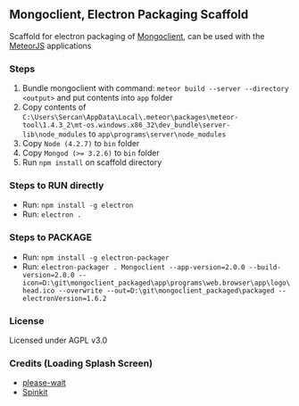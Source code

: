## Mongoclient, Electron Packaging Scaffold
Scaffold for electron packaging of [Mongoclient](https://github.com/mongoclient/mongoclient), can be used with the [MeteorJS](https://github.com/meteor/meteor) applications

### Steps
1. Bundle mongoclient with command: `meteor build --server --directory <output>` and put contents into `app` folder
2. Copy contents of `C:\Users\Sercan\AppData\Local\.meteor\packages\meteor-tool\1.4.3_2\mt-os.windows.x86_32\dev_bundle\server-lib\node_modules` to `app\programs\server\node_modules`
3. Copy `Node (4.2.7)` to `bin` folder
4. Copy `Mongod (>= 3.2.6)` to `bin` folder
5. Run `npm install` on scaffold directory

### Steps to RUN directly
- Run: `npm install -g electron`
- Run: `electron .`

### Steps to PACKAGE
- Run: `npm install -g electron-packager`
- Run: `electron-packager . Mongoclient --app-version=2.0.0 --build-version=2.0.0 --icon=D:\git\mongoclient_packaged\app\programs\web.browser\app\logo\head.ico --overwrite --out=D:\git\mongoclient_packaged\packaged --electronVersion=1.6.2`

### License
Licensed under AGPL v3.0

### Credits (Loading Splash Screen)
- [please-wait](https://github.com/Pathgather/please-wait)
- [Spinkit](https://github.com/tobiasahlin/SpinKit)
